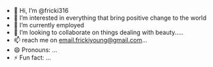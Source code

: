 - 👋 Hi, I’m @fricki316
- 👀 I’m interested in everything that bring positive change to the world
- 🌱 I’m currently employed
- 💞️ I’m looking to collaborate on things dealing with beauty.....
- 📫 reach me on email.frickiyoung@gmail.com...
- 😄 Pronouns: ...
- ⚡ Fun fact: ...

<!---
fricki316/fricki316 is a ✨ special ✨ repository because its `README.md` (this file) appears on your GitHub profile.
You can click the Preview link to take a look at your changes.
--->
